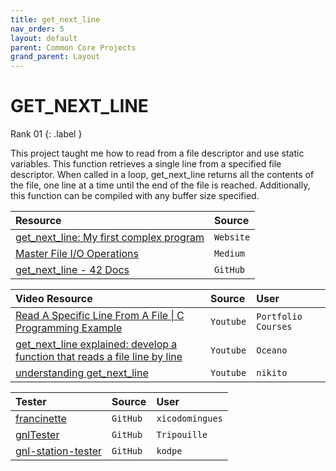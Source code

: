 ```yaml
---
title: get_next_line
nav_order: 5
layout: default
parent: Common Core Projects
grand_parent: Layout
---
```


# **GET_NEXT_LINE**

Rank 01
{: .label }

This project taught me how to read from a file descriptor and use static variables. This function retrieves a single line from a specified file descriptor. When called in a loop, get_next_line returns all the contents of the file, one line at a time until the end of the file is reached. Additionally, this function can be compiled with any buffer size specified.

| Resource                                                                              | Source    |
| :-------------------------------------------------------------------------------------| :-------- |
| [get_next_line: My first complex program](https://yannick.eu/gnl)                     | `Website` |
| [Master File I/O Operations](https://medium.com/p/5fb001d1fff5)                       | `Medium`  |
| [get_next_line - 42 Docs](https://harm-smits.github.io/42docs/projects/get_next_line) | `GitHub`  |

| Video Resource                                                                                                            | Source    | User |
| :------------------------------------------------------------------------------------------------------------------------ | :-------- | :--- |
| [Read A Specific Line From A File \| C Programming Example](https://www.youtube.com/watch?v=w0mgn6OLKUs)                  | `Youtube` | `Portfolio Courses` |
| [get_next_line explained: develop a function that reads a file line by line](https://www.youtube.com/watch?v=8E9siq7apUU) | `Youtube` | `Oceano` |
| [understanding get_next_line](https://www.youtube.com/watch?v=-Mt2FdJjVno)                                                | `Youtube` | `nikito` |

| Tester                                                            | Source   | User |
| :---------------------------------------------------------------- | :------- | :--- |
| [francinette](https://github.com/xicodomingues/francinette)       | `GitHub` | `xicodomingues` |
| [gnlTester](https://github.com/Tripouille/gnlTester)              | `GitHub` | `Tripouille` |
| [gnl-station-tester](https://github.com/kodpe/gnl-station-tester) | `GitHub` | `kodpe` |